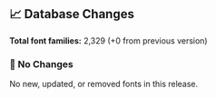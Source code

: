 ## 📈 Database Changes

**Total font families:** 2,329 (+0 from previous version)

### 📝 No Changes

No new, updated, or removed fonts in this release.
